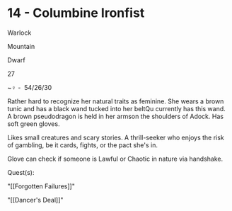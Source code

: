 # 14 - Columbine Ironfist

Warlock

Mountain

Dwarf

27

 ~♀ -  54/26/30

Rather hard to recognize her natural traits as feminine. She wears a brown tunic and has a black wand tucked into her beltQu currently has this wand. A brown pseudodragon is held in her armson the shoulders of Adock. Has soft green gloves.

  

Likes small creatures and scary stories. A thrill-seeker who enjoys the risk of gambling, be it cards, fights, or the pact she's in.

Glove can check if someone is Lawful or Chaotic in nature via handshake.

  

Quest(s):

"[[Forgotten Failures]]"

"[[Dancer's Deal]]"

  
